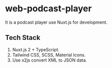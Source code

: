 # web-podcast-player

It is a podcast player use Nuxt.js for development.

## Tech Stack

1. Nuxt.js 2 + TypeScript.
2. Tailwind CSS, SCSS, Material Icons.
3. Use x2js convert XML to JSON data.